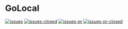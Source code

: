 # GoLocal

[![issues](https://img.shields.io/github/issues/lukaszfabia/GoLocal.svg)](#)
[![issues-closed](https://img.shields.io/github/issues-closed/lukaszfabia/GoLocal.svg)](#)
[![issues-pr](https://img.shields.io/github/issues-pr/lukaszfabia/GoLocal.svg)](#)
[![issues-pr-closed](https://img.shields.io/github/issues-pr-closed/lukaszfabia/GoLocal.svg)](#)
